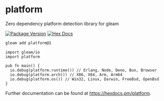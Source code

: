 # platform
Zero dependency platform detection library for gleam

[![Package Version](https://img.shields.io/hexpm/v/platform)](https://hex.pm/packages/platform)
[![Hex Docs](https://img.shields.io/badge/hex-docs-ffaff3)](https://hexdocs.pm/platform/)

```sh
gleam add platform@1
```
```gleam
import gleam/io
import platform

pub fn main() {
  io.debug(platform.runtime()) // Erlang, Node, Deno, Bun, Browser
  io.debug(platform.arch()) // X86, X64, Arm, Arm64
  io.debug(platform.os()) // Win32, Linux, Darwin, FreeBsd, OpenBsd
}
```

Further documentation can be found at <https://hexdocs.pm/platform>.
